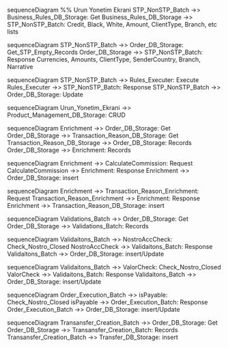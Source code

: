 sequenceDiagram
    %% Urun Yonetim Ekrani
 	STP_NonSTP_Batch ->> Business_Rules_DB_Storage: Get
    Business_Rules_DB_Storage ->> STP_NonSTP_Batch: Credit, Black, White, Amount, ClientType, Branch, etc lists

sequenceDiagram
 	STP_NonSTP_Batch ->> Order_DB_Storage: Get_STP_Empty_Records
    Order_DB_Storage ->> STP_NonSTP_Batch: Response Currencies, Amounts, ClientType, SenderCountry, Branch, Narrative 

sequenceDiagram
    STP_NonSTP_Batch ->> Rules_Executer: Execute
    Rules_Executer ->> STP_NonSTP_Batch: Response
    STP_NonSTP_Batch ->> Order_DB_Storage: Update

sequenceDiagram
    Urun_Yonetim_Ekrani ->> Product_Management_DB_Storage: CRUD

sequenceDiagram
 	Enrichment ->> Order_DB_Storage: Get
    Order_DB_Storage ->> Transaction_Reason_DB_Storage: Get
    Transaction_Reason_DB_Storage ->> Order_DB_Storage: Records
    Order_DB_Storage ->> Enrichment: Records

sequenceDiagram
    Enrichment ->> CalculateCommission: Request
    CalculateCommission ->> Enrichment: Response
    Enrichment ->> Order_DB_Storage: insert

sequenceDiagram
    Enrichment ->> Transaction_Reason_Enrichment: Request
    Transaction_Reason_Enrichment ->> Enrichment: Response
    Enrichment ->> Transaction_Reason_DB_Storage: insert

sequenceDiagram
 	Validations_Batch ->> Order_DB_Storage: Get
    Order_DB_Storage ->> Validations_Batch: Records

sequenceDiagram
    Validaitons_Batch ->> NostroAccCheck: Check_Nostro_Closed
    NostroAccCheck ->> Validaitons_Batch: Response
    Validaitons_Batch ->> Order_DB_Storage: insert/Update

sequenceDiagram
    Validaitons_Batch ->> ValorCheck: Check_Nostro_Closed
    ValorCheck ->> Validaitons_Batch: Response
    Validaitons_Batch ->> Order_DB_Storage: insert/Update

sequenceDiagram
    Order_Execution_Batch ->> isPayable: Check_Nostro_Closed
    isPayable ->> Order_Execution_Batch: Response
    Order_Execution_Batch ->> Order_DB_Storage: insert/Update

sequenceDiagram
 	Transansfer_Creation_Batch ->> Order_DB_Storage: Get
    Order_DB_Storage ->> Transansfer_Creation_Batch: Records
    Transansfer_Creation_Batch ->> Transfer_DB_Storage: insert
